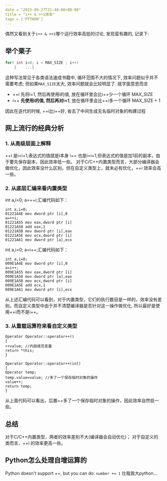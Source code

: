 ```yaml
---
date = "2015-09-27T21:48:00+08:00"
title = "i++ & ++i效率"
tags = ['PYTHON']
---
```


偶然又看到关于`i++ & ++i`哪个运行效率高低的讨论, 发现蛮有趣的, 记录下:
## 举个栗子
```C
for( int i=0; i < MAX_SIZE ; i++)
    {    ...}
```
这种写法常见于各类语法速成书籍中, 循环范围不大的情况下, 效率问题似乎并不需要考虑; 但如果`MAX_SIZE`太大, 效率问题就会比较明显了.
就字面意思而言
- ++i 先将i+1, 然后再使用i的值, 放在循环里会比i++少一个循环 MAX_SIZE
- i++ **先使用i的值, 然后再对i+1**, 放在循环里会比++i多一个循环 MAX_SIZE + 1

因此在迭代的时候, ++i比i++好, 省去了中间生成无名临时对象的构建过程

## 网上流行的经典分析

### 1. 从高级层面上解释

++i 是i=i+1,表达式的值就是i本身
i++ 也是i=i+1,但表达式的值是加1前的副本，由于要先保存副本，因此效率低一些。
对于C/C++内置类型而言，大部分编译器会做优化，因此效率没什么区别。但在自定义类型上，就未必有优化，++i 效率会高一些。

### 2. 从底层汇编来看内置类型
int a,i=0; a=++i;汇编代码如下：
```
int a,i=0;
01221A4E mov dword ptr [i],0
a=++i;
01221A55 mov eax,dword ptr [i]
01221A58 add eax,1
01221A5B mov dword ptr [i],eax
01221A5E mov ecx,dword ptr [i]
01221A61 mov dword ptr [a],ecx
```
int a,i=0; a=i++;汇编代码如下：
``` 
int a,i=0;
009E1A4E mov dword ptr [i],0
a=i++;
009E1A55 mov eax,dword ptr [i]
009E1A58 mov dword ptr [a],eax
009E1A5B mov ecx,dword ptr [i]
009E1A5E add ecx,1
009E1A61 mov dword ptr [i],ecx
```
从上述汇编代码可以看到，对于内置类型，它们的执行数目是一样的，效率没有差别。而自定义类型中由于并不清楚编译器是否针对这一操作做优化, 所以最好是使用++i而不是i++。
### 3. 从重载运算符来看自定义类型
```
Operator Operator::operator++()
{
++value; //内部成员变量
return *this;
}
 
Operator Operator::operator++(int)
{
Operator temp;
temp.value=value; //多了一个保存临时对象的操作
value++;
return temp;
}
```
从上面代码可以看出，后置++多了一个保存临时对象的操作，因此效率自然低一些。
## 总结
对于C/C++内置类型，两者的效率差别不大(编译器会自动优化)；
对于自定义的类而言，++i 的效率更高一些。

## Python怎么处理自增运算的
Python doesn't support ++, but you can do:
`number += 1`
壮哉我大python...